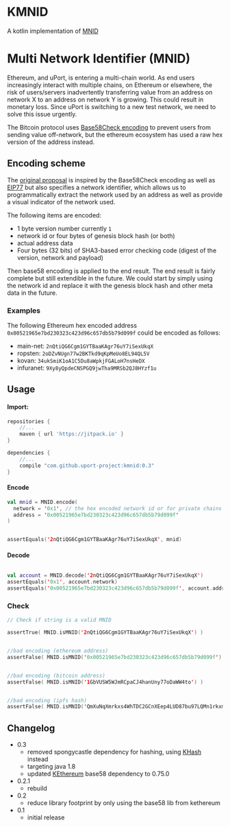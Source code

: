 # KMNID
A kotlin implementation of [MNID](https://github.com/uport-project/mnid)

# Multi Network Identifier (MNID)

Ethereum, and uPort, is entering a multi-chain world.
As end users increasingly interact with multiple chains, on Ethereum or elsewhere, 
the risk of users/servers inadvertently transferring value from an address on network X 
to an address on network Y is growing. This could result in monetary loss. 
Since uPort is switching to a new test network, we need to solve this issue urgently.

The Bitcoin protocol uses [Base58Check encoding](https://en.bitcoin.it/wiki/Base58Check_encoding) 
to prevent users from sending value off-network, but the ethereum ecosystem has used a raw hex 
version of the address instead.

## Encoding scheme

The [original proposal](https://github.com/uport-project/mnid) is inspired by the 
Base58Check encoding as well as [EIP77](https://github.com/ethereum/EIPs/issues/77)
but also specifies a network identifier, which allows us to programmatically extract the network
used by an address as well as provide a visual indicator of the network used.

The following items are encoded:

* 1 byte version number currently `1`
* network id or four bytes of genesis block hash (or both)
* actual address data
* Four bytes (32 bits) of SHA3-based error checking code (digest of the version, network and payload)

Then base58 encoding is applied to the end result.
The end result is fairly complete but still extendible in the future.
We could start by simply using the network id and replace it with the genesis block hash
and other meta data in the future.

### Examples

The following Ethereum hex encoded address `0x00521965e7bd230323c423d96c657db5b79d099f`
could be encoded as follows:

* main-net: `2nQtiQG6Cgm1GYTBaaKAgr76uY7iSexUkqX`
* ropsten: `2oDZvNUgn77w2BKTkd9qKpMeUo8EL94QL5V`
* kovan: `34ukSmiK1oA1C5Du8aWpkjFGALoH7nsHeDX`
* infuranet: `9Xy8yQpdeCNSPGQ9jwTha9MRSb2QJ8HYzf1u`

## Usage

#### Import:

```groovy
repositories {
    //...
    maven { url 'https://jitpack.io' }
}

dependencies {
    //...
    compile "com.github.uport-project:kmnid:0.3"
}

```

#### Encode
```kotlin
val mnid = MNID.encode(
  network = '0x1', // the hex encoded network id or for private chains the hex encoded first 4 bytes of the genesis hash
  address = '0x00521965e7bd230323c423d96c657db5b79d099f'
)


assertEquals('2nQtiQG6Cgm1GYTBaaKAgr76uY7iSexUkqX', mnid)
```
#### Decode

```kotlin

val account = MNID.decode('2nQtiQG6Cgm1GYTBaaKAgr76uY7iSexUkqX')
assertEquals('0x1', account.network) 
assertEquals('0x00521965e7bd230323c423d96c657db5b79d099f', account.address)
```

### Check

```kotlin
// Check if string is a valid MNID

assertTrue( MNID.isMNID('2nQtiQG6Cgm1GYTBaaKAgr76uY7iSexUkqX') )


//bad encoding (ethereum address)
assertFalse( MNID.isMNID('0x00521965e7bd230323c423d96c657db5b79d099f') )


//bad encoding (bitcoin address)
assertFalse( MNID.isMNID('1GbVUSW5WJmRCpaCJ4hanUny77oDaWW4to') )


//bad encoding (ipfs hash)
assertFalse( MNID.isMNID('QmXuNqXmrkxs4WhTDC2GCnXEep4LUD87bu97LQMn1rkxmQ') )
```

## Changelog

* 0.3
    * removed spongycastle dependency for hashing,
    using [KHash](https://github.com/komputing/KHash) instead
    * targeting java 1.8
    * updated [KEthereum](https://github.com/komputing/KEthereum) base58 dependency to 0.75.0
* 0.2.1
    * rebuild
* 0.2
    * reduce library footprint by only using the base58 lib from kethereum
* 0.1
    * initial release